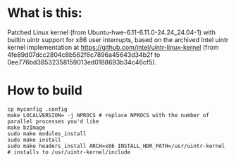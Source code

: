 # What is this:

Patched Linux kernel (from Ubuntu-hwe-6.11-6.11.0-24.24_24.04-1) with builtin
uintr support for x86 user interrupts, based on the archived Intel uintr kernel
implementation at https://github.com/intel/uintr-linux-kernel (from
4fe89d07dcc2804c8b562f6c7896a45643d34b2f to
0ee776bd38532358159013ed0188693b34c46cf5).

# How to build

    cp myconfig .config
    make LOCALVERSION= -j NPROCS # replace NPROCS with the number of parallel processes you'd like
    make bzImage
    sudo make modules_install
    sudo make install
    sudo make headers_install ARCH=x86 INSTALL_HDR_PATH=/usr/uintr-kernel # installs to /usr/uintr-kernel/include
